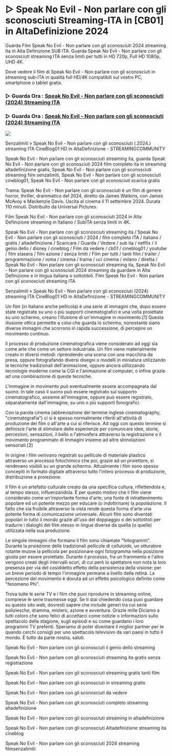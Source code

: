 # ▷ Speak No Evil - Non parlare con gli sconosciuti Streaming-ITA in [CB01] in AltaDefinizione 2024

Guarda Film Speak No Evil - Non parlare con gli sconosciuti 2024 streaming Ita in Alta Definizione SUB ITA. Guarda Speak No Evil - Non parlare con gli sconosciuti streaming ITA senza limiti per tutti in HD 720p, Full HD 1080p, UHD 4K.

Dove vedere il film di Speak No Evil - Non parlare con gli sconosciuti in streaming sub-ITA in qualità full HD/4K compatibili sul vostro PC, smartphone o tablet gratis.

### ▷ Guarda Ora : [Speak No Evil - Non parlare con gli sconosciuti (2024) Streaming ITA](https://t.co/wpITW3EgHW)

### ▷ Guarda Ora : [Speak No Evil - Non parlare con gli sconosciuti (2024) Streaming ITA](https://t.co/wpITW3EgHW)

<p dir="auto"><a href="https://t.co/wpITW3EgHW" title="PLAYHD" rel="nofollow"><img src="https://i.imgur.com/jhNGoEt.gif" style="max-width: 100%;"></a></p>

Senzalimiti » Speak No Evil - Non parlare con gli sconosciuti (.2024.) streaming ITA CineBlog01 HD in AltaDefinizione - STREAMINGCOMMUNITY

Speak No Evil - Non parlare con gli sconosciuti streaming ita, guarda Speak No Evil - Non parlare con gli sconosciuti 2024 film completo ita in streaming altadefinizione gratis, Speak No Evil - Non parlare con gli sconosciuti streaming film senzalimiti, Speak No Evil - Non parlare con gli sconosciuti cineblog01, Speak No Evil - Non parlare con gli sconosciuti scarica gratis

Trama: Speak No Evil - Non parlare con gli sconosciuti è un film di genere horror, thriller, drammatico del 2024, diretto da James Watkins, con James McAvoy e Mackenzie Davis. Uscita al cinema il 11 settembre 2024. Durata 110 minuti. Distribuito da Universal Pictures.

Film Speak No Evil - Non parlare con gli sconosciuti 2024 in Alta Definizione streaming in Italiano / SubITA senza limiti in 4K.

Speak No Evil - Non parlare con gli sconosciuti streaming ita / Speak No Evil - Non parlare con gli sconosciuti / 2024 / film completo ITA / italiano / gratis / altadefinizione / Scaricare / Guarda / Vedere / sub ita / netflix / il genio dello / disney / cineblog / Film da vedere / cb01 / cineblog01 / youtube / film stasera / film azione / senza limiti / Film per tutti / tanti film / trailer / programmazione / roma / cinema / trama / uci cinema / milano / diretta / Speak No Evil - Non parlare con gli sconosciuti streaming ita, Speak No Evil - Non parlare con gli sconosciuti 2024 streaming da guardare in Alta Definizione e in lingua italiana o sottotitoli. Film Speak No Evil - Non parlare con gli sconosciuti streaming ITA

Senzalimiti » Speak No Evil - Non parlare con gli sconosciuti (2024) streaming ITA CineBlog01 HD in AltaDefinizione - STREAMINGCOMMUNITY

Un film (in Italiano anche pellicola) è una serie di immagini che, dopo essere state registrate su uno o più supporti cinematografici e una volta proiettate su uno schermo, creano l'illusione di un'immagine in movimento.[1] Questa illusione ottica permette a colui che guarda lo schermo, nonostante siano diverse immagini che scorrono in rapida successione, di percepire un movimento continuo.

Il processo di produzione cinematografica viene considerato ad oggi sia come arte che come un settore industriale. Un film viene materialmente creato in diversi metodi: riprendendo una scena con una macchina da presa, oppure fotografando diversi disegni o modelli in miniatura utilizzando le tecniche tradizionali dell'animazione, oppure ancora utilizzando tecnologie moderne come la CGI e l'animazione al computer, o infine grazie ad una combinazione di queste tecniche.

L'immagine in movimento può eventualmente essere accompagnata dal suono. In tale caso il suono può essere registrato sul supporto cinematografico, assieme all'immagine, oppure può essere registrato, separatamente dall'immagine, su uno o più supporti fonografici.

Con la parola cinema (abbreviazione del termine inglese cinematography, "cinematografia") ci si è spesso normalmente riferiti all'attività di produzione dei film o all'arte a cui si riferisce. Ad oggi con questo termine si definisce l'arte di stimolare delle esperienze per comunicare idee, storie, percezioni, sensazioni, il bello o l'atmosfera attraverso la registrazione o il movimento programmato di immagini insieme ad altre stimolazioni sensoriali.[2]

In origine i film venivano registrati su pellicole di materiale plastico attraverso un processo fotochimico che poi, grazie ad un proiettore, si rendevano visibili su un grande schermo. Attualmente i film sono spesso concepiti in formato digitale attraverso tutto l'intero processo di produzione, distribuzione e proiezione.

Il film è un artefatto culturale creato da una specifica cultura, riflettendola e, al tempo stesso, influenzandola. È per questo motivo che il film viene considerato come un'importante forma d'arte, una fonte di intrattenimento popolare ed un potente mezzo per educare (o indottrinare) la popolazione. Il fatto che sia fruibile attraverso la vista rende questa forma d'arte una potente forma di comunicazione universale. Alcuni film sono diventati popolari in tutto il mondo grazie all'uso del doppiaggio o dei sottotitoli per tradurre i dialoghi del film stesso in lingue diverse da quella (o quelle) utilizzata nella sua produzione.

Le singole immagini che formano il film sono chiamate "fotogrammi". Durante la proiezione delle tradizionali pellicole di celluloide, un otturatore rotante muove la pellicola per posizionare ogni fotogramma nella posizione giusta per essere proiettato. Durante il processo, fra un frammento e l'altro vengono creati degli intervalli scuri, di cui però lo spettatore non nota la loro presenza per via del cosiddetto effetto della persistenza della visione: per un breve periodo di tempo l'immagine permane a livello della retina. La percezione del movimento è dovuta ad un effetto psicologico definito come "fenomeno Phi".

Trova tutte le serie TV e i film che puoi riprodurre in streaming online, comprese le serie trasmesse oggi. Se ti stai chiedendo cosa puoi guardare su questo sito web, dovresti sapere che include generi tra cui serie poliziesche, dramma, mistero, azione e avventura. Grazie mille Diciamo a tutti coloro che sono felici di accettarci come notizie o informazioni sullo spettacolo della stagione, sugli episodi e su come guardano i loro programmi TV preferiti. Speriamo di poter diventare il miglior partner per te quando cerchi consigli per uno spettacolo televisivo da vari paesi in tutto il mondo. È tutto da parte nostra, saluti. 

Speak No Evil - Non parlare con gli sconosciuti il genio dello streaming

Speak No Evil - Non parlare con gli sconosciuti streaming ita gratis senza registrazione

Speak No Evil - Non parlare con gli sconosciuti streaming gratis tanti film

Speak No Evil - Non parlare con gli sconosciuti in streaming gratis

Speak No Evil - Non parlare con gli sconosciuti da vedere

Speak No Evil - Non parlare con gli sconosciuti completo streaming altadefinizione

Speak No Evil - Non parlare con gli sconosciuti streaming in altadefinizione

Speak No Evil - Non parlare con gli sconosciuti Altadefinizione streaming ita cineblog

Speak No Evil - Non parlare con gli sconosciuti 2024 streaming filmsenzalimiti
